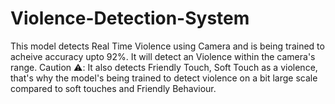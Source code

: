 # Violence-Detection-System
This model detects Real Time Violence using Camera and is being trained to acheive accuracy upto 92%. It will detect an Violence within the camera's range.
Caution ⚠️: It also detects Friendly Touch, Soft Touch as a violence, that's why the model's being trained to detect violence on a bit large scale compared to soft touches and Friendly Behaviour.
